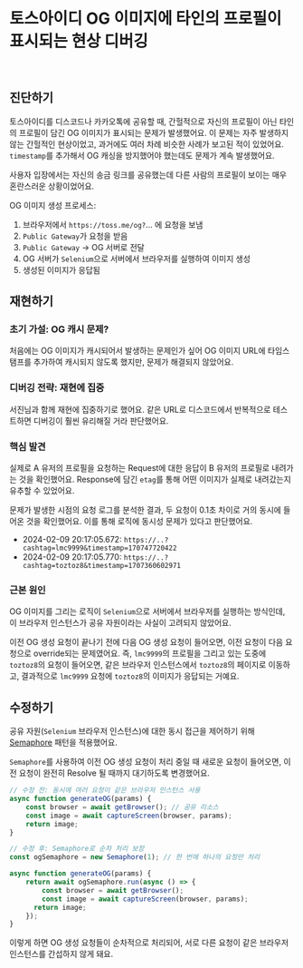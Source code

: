 # 토스아이디 OG 이미지에 타인의 프로필이 표시되는 현상 디버깅

<br/>
<ContributorHeader name="김형규" githubUrl="https://github.com/khg0" avatar="https://ca.slack-edge.com/E01JAGTHP8R-U03KVUYTXK4-5de0e0f7f2f1-512" />

## 진단하기

토스아이디를 디스코드나 카카오톡에 공유할 때, 간헐적으로 자신의 프로필이 아닌 타인의 프로필이 담긴 OG 이미지가 표시되는 문제가 발생했어요. 이 문제는 자주 발생하지 않는 간헐적인 현상이었고, 과거에도 여러 차례 비슷한 사례가 보고된 적이 있었어요. `timestamp`를 추가해서 OG 캐싱을 방지했어야 했는데도 문제가 계속 발생했어요.

사용자 입장에서는 자신의 송금 링크를 공유했는데 다른 사람의 프로필이 보이는 매우 혼란스러운 상황이었어요.

OG 이미지 생성 프로세스:

1. 브라우저에서 `https://toss.me/og?`... 에 요청을 보냄
2. `Public Gateway`가 요청을 받음
3. `Public Gateway` → OG 서버로 전달
4. OG 서버가 `Selenium`으로 서버에서 브라우저를 실행하여 이미지 생성
5. 생성된 이미지가 응답됨

## 재현하기

### 초기 가설: OG 캐시 문제?

처음에는 OG 이미지가 캐시되어서 발생하는 문제인가 싶어 OG 이미지 URL에 타임스탬프를 추가하여
캐시되지 않도록 했지만, 문제가 해결되지 않았어요.

### 디버깅 전략: 재현에 집중

서진님과 함께 재현에 집중하기로 했어요. 같은 URL로 디스코드에서 반복적으로 테스트하면
디버깅이 훨씬 유리해질 거라 판단했어요.

### 핵심 발견

실제로 A 유저의 프로필을 요청하는 Request에 대한 응답이 B 유저의 프로필로 내려가는 것을
확인했어요. Response에 담긴 `etag`를 통해 어떤 이미지가 실제로 내려갔는지 유추할 수 있었어요.

문제가 발생한 시점의 요청 로그를 분석한 결과, 두 요청이 0.1초 차이로 거의 동시에 들어온 것을 확인했어요. 이를 통해 로직에 동시성 문제가
있다고 판단했어요.

- 2024-02-09 20:17:05.672: `https://..?cashtag=lmc9999&timestamp=170747720422`
- 2024-02-09 20:17:05.770: `https://..?cashtag=toztoz8&timestamp=1707360602971`

### 근본 원인

OG 이미지를 그리는 로직이 `Selenium`으로 서버에서 브라우저를 실행하는 방식인데, 이 브라우저
인스턴스가 공유 자원이라는 사실이 고려되지 않았어요.

이전 OG 생성 요청이 끝나기 전에 다음 OG 생성 요청이 들어오면, 이전 요청이 다음 요청으로 override되는 문제였어요. 즉, `lmc9999`의 프로필을 그리고 있는 도중에 `toztoz8`의 요청이 들어오면, 같은 브라우저 인스턴스에서 `toztoz8`의 페이지로 이동하고, 결과적으로 `lmc9999` 요청에 `toztoz8`의 이미지가 응답되는 거예요.

## 수정하기

공유 자원(`Selenium` 브라우저 인스턴스)에 대한 동시 접근을 제어하기 위해 [Semaphore](https://github.com/Shopify/quilt/blob/main/packages/semaphore/README.md) 패턴을 적용했어요.

`Semaphore`를 사용하여 이전 OG 생성 요청이 처리 중일 때 새로운 요청이 들어오면, 이전 요청이 완전히 Resolve 될 때까지 대기하도록 변경했어요.

```jsx
// 수정 전: 동시에 여러 요청이 같은 브라우저 인스턴스 사용
async function generateOG(params) {
	const browser = await getBrowser(); // 공유 리소스
	const image = await captureScreen(browser, params);
	return image;
}

// 수정 후: Semaphore로 순차 처리 보장
const ogSemaphore = new Semaphore(1); // 한 번에 하나의 요청만 처리

async function generateOG(params) {
	return await ogSemaphore.run(async () => {
		const browser = await getBrowser();
		const image = await captureScreen(browser, params);
	  return image;
	});
}
```

이렇게 하면 OG 생성 요청들이 순차적으로 처리되어, 서로 다른 요청이 같은 브라우저 인스턴스를 간섭하지 않게 돼요.